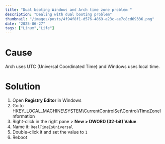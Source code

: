 ```yaml
---
title: "Dual booting Windows and Arch time zone problem "
description: "Dealing with dual booting problem"
thumbnail: "/images/posts/4f94f8f1-d576-4869-a23c-ae7c8cd69336.png"
date: "2025-06-27"
tags: ["Linux","Life"]
---
```


# Cause


Arch uses UTC (Universal Coordinated Time) and Windows uses local time.


# Solution

1. Open **Registry Editor** in Windows
2. Go to HKEY_LOCAL_MACHINE\SYSTEM\CurrentControlSet\Control\TimeZoneInformation
3. Right-click in the right pane > **New > DWORD (32-bit) Value**.
4. Name it: `RealTimeIsUniversal`
5. Double-click it and set the value to `1`
6. Reboot
